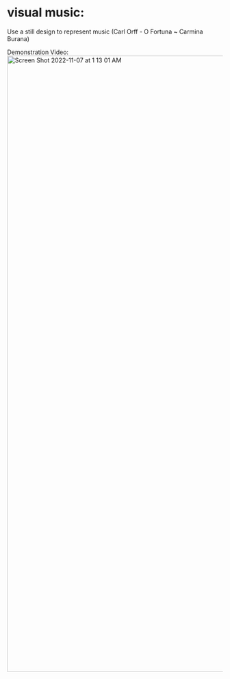 # visual music: 
Use a still design to represent music (Carl Orff - O Fortuna ~ Carmina Burana)


Demonstration Video:
<img width="1440" alt="Screen Shot 2022-11-07 at 1 13 01 AM" src="https://user-images.githubusercontent.com/49102723/200238351-6eda3f6b-58ff-4372-9879-4c8e5126adc9.png">
